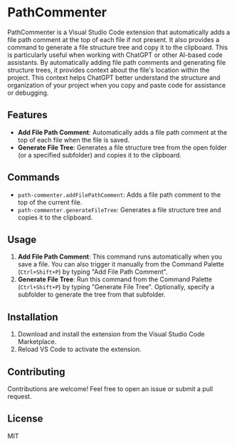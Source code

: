 # PathCommenter

PathCommenter is a Visual Studio Code extension that automatically adds a file path comment at the top of each file if not present. It also provides a command to generate a file structure tree and copy it to the clipboard.
This is particularly useful when working with ChatGPT or other AI-based code assistants. By automatically adding file path comments and generating file structure trees, it provides context about the file's location within the project. This context helps ChatGPT better understand the structure and organization of your project when you copy and paste code for assistance or debugging.

## Features

- **Add File Path Comment**: Automatically adds a file path comment at the top of each file when the file is saved.
- **Generate File Tree**: Generates a file structure tree from the open folder (or a specified subfolder) and copies it to the clipboard.

## Commands

- `path-commenter.addFilePathComment`: Adds a file path comment to the top of the current file.
- `path-commenter.generateFileTree`: Generates a file structure tree and copies it to the clipboard.

## Usage

1. **Add File Path Comment**: This command runs automatically when you save a file. You can also trigger it manually from the Command Palette (`Ctrl+Shift+P`) by typing "Add File Path Comment".
2. **Generate File Tree**: Run this command from the Command Palette (`Ctrl+Shift+P`) by typing "Generate File Tree". Optionally, specify a subfolder to generate the tree from that subfolder.

## Installation

1. Download and install the extension from the Visual Studio Code Marketplace.
2. Reload VS Code to activate the extension.

## Contributing

Contributions are welcome! Feel free to open an issue or submit a pull request.

## License

MIT
